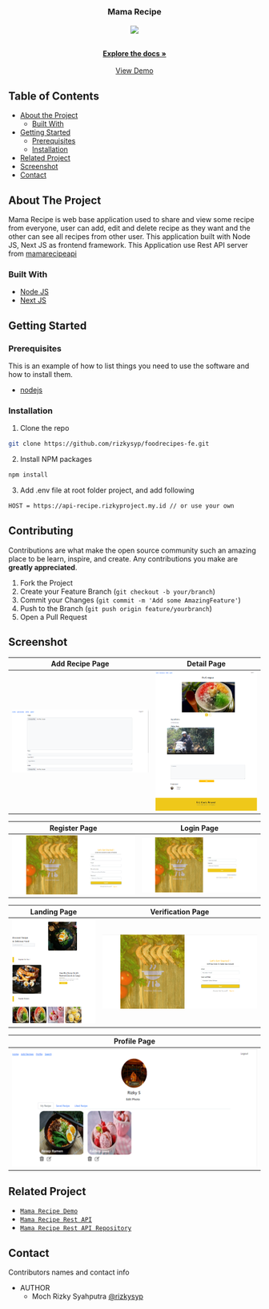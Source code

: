 <br />
<p align="center">

  <h3 align="center">Mama Recipe</h3>
  <p align="center">
    <image align="center" width="200" src='./screenshot/logo.jpg' />
  </p>

  <p align="center">
    <br />
    <a href="https://github.com/rizkysyp/foodrecipes-fe.git"><strong>Explore the docs »</strong></a>
    <br />
    <br />
    <a href="https://recipe.rizkyproject.my.id/">View Demo</a>
  </p>
</p>



<!-- TABLE OF CONTENTS -->
## Table of Contents

* [About the Project](#about-the-project)
  * [Built With](#built-with)
* [Getting Started](#getting-started)
  * [Prerequisites](#prerequisites)
  * [Installation](#installation)
* [Related Project](#related-project)
* [Screenshot](#screenshot)
* [Contact](#contact)



<!-- ABOUT THE PROJECT -->
## About The Project


Mama Recipe is web base application used to share and view some recipe from everyone, user can add, edit and delete recipe as they want and the other can see all recipes from other user. This application built with Node JS, Next JS as frontend framework.
This Application use Rest API server from [mamarecipeapi](https://food-recipe-be.herokuapp.com)

### Built With

* [Node JS](https://nodejs.org/en/docs/)
* [Next JS](https://nextjs.org/)



<!-- GETTING STARTED -->
## Getting Started

### Prerequisites

This is an example of how to list things you need to use the software and how to install them.

* [nodejs](https://nodejs.org/en/download/)

### Installation

1. Clone the repo
```sh
git clone https://github.com/rizkysyp/foodrecipes-fe.git
```
2. Install NPM packages
```sh
npm install
```
3. Add .env file at root folder project, and add following
```sh
HOST = https://api-recipe.rizkyproject.my.id // or use your own

```

<!-- CONTRIBUTING -->
## Contributing

Contributions are what make the open source community such an amazing place to be learn, inspire, and create. Any contributions you make are **greatly appreciated**.

1. Fork the Project
2. Create your Feature Branch (`git checkout -b your/branch`)
3. Commit your Changes (`git commit -m 'Add some AmazingFeature'`)
4. Push to the Branch (`git push origin feature/yourbranch`)
5. Open a Pull Request

<!-- SCREENSHOT -->
## Screenshot
| Add Recipe Page | Detail Page |
| ------------- | ------------- |
| ![add recipe](/screenshot/Add.png?raw=true "Add Recipe Page") | ![detail recipe](/screenshot/Detail.png?raw=true "Detail Recipe Page")|

| Register Page  | Login Page |
| ------------- | ------------- |
| ![landing](/screenshot/Register.png?raw=true "Landing Page") | ![login](/screenshot/Login.png?raw=true "Login Page") |

| Landing Page | Verification Page |
| ------------- | ------------- |
| ![Landing](/screenshot/landing.png?raw=true "Landing Page") | ![verification](/screenshot/Verif.png?raw=true "Verification Page") |

| Profile Page | 
| ------------- | 
| ![profile](/screenshot/Profile.png?raw=true "Profile Page") |




<!-- RELATED PROJECT -->
## Related Project
* [`Mama Recipe Demo`](https://recipe.rizkyproject.my.id/)
* [`Mama Recipe Rest API`](https://api-recipe.rizkyproject.my.id/)
* [`Mama Recipe Rest API Repository`](https://github.com/rizkysyp/foodrecipe-be.git)


<!-- CONTACT -->
## Contact

Contributors names and contact info

* AUTHOR
  * Moch Rizky Syahputra [@rizkysyp](https://github.com/rizkysyp)

